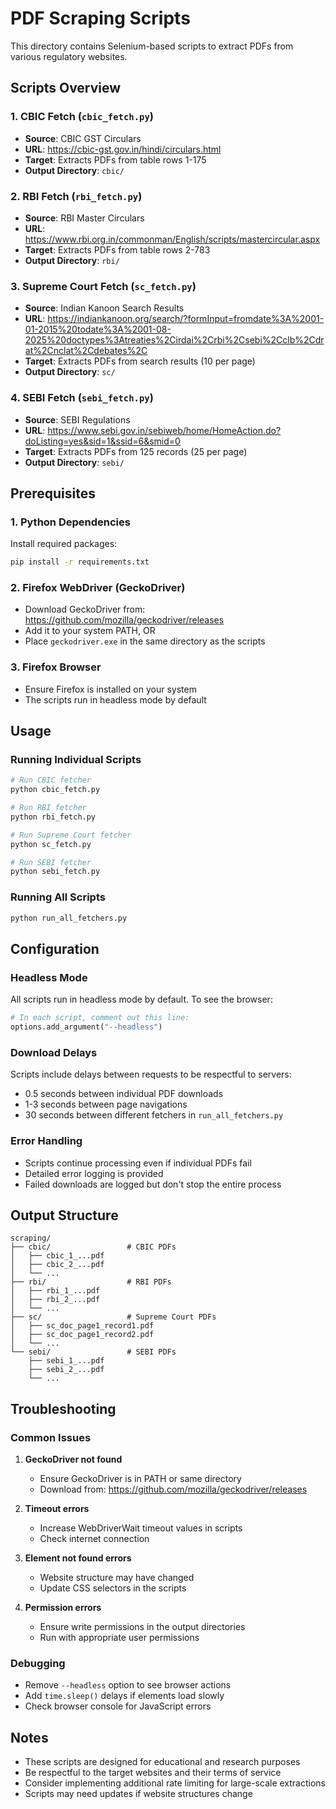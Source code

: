 # PDF Scraping Scripts

This directory contains Selenium-based scripts to extract PDFs from various regulatory websites.

## Scripts Overview

### 1. CBIC Fetch (`cbic_fetch.py`)
- **Source**: CBIC GST Circulars
- **URL**: https://cbic-gst.gov.in/hindi/circulars.html
- **Target**: Extracts PDFs from table rows 1-175
- **Output Directory**: `cbic/`

### 2. RBI Fetch (`rbi_fetch.py`)
- **Source**: RBI Master Circulars
- **URL**: https://www.rbi.org.in/commonman/English/scripts/mastercircular.aspx
- **Target**: Extracts PDFs from table rows 2-783
- **Output Directory**: `rbi/`

### 3. Supreme Court Fetch (`sc_fetch.py`)
- **Source**: Indian Kanoon Search Results
- **URL**: https://indiankanoon.org/search/?formInput=fromdate%3A%2001-01-2015%20todate%3A%2001-08-2025%20doctypes%3Atreaties%2Cirdai%2Crbi%2Csebi%2Cclb%2Cdrat%2Cnclat%2Cdebates%2C
- **Target**: Extracts PDFs from search results (10 per page)
- **Output Directory**: `sc/`

### 4. SEBI Fetch (`sebi_fetch.py`)
- **Source**: SEBI Regulations
- **URL**: https://www.sebi.gov.in/sebiweb/home/HomeAction.do?doListing=yes&sid=1&ssid=6&smid=0
- **Target**: Extracts PDFs from 125 records (25 per page)
- **Output Directory**: `sebi/`

## Prerequisites

### 1. Python Dependencies
Install required packages:
```bash
pip install -r requirements.txt
```

### 2. Firefox WebDriver (GeckoDriver)
- Download GeckoDriver from: https://github.com/mozilla/geckodriver/releases
- Add it to your system PATH, OR
- Place `geckodriver.exe` in the same directory as the scripts

### 3. Firefox Browser
- Ensure Firefox is installed on your system
- The scripts run in headless mode by default

## Usage

### Running Individual Scripts
```bash
# Run CBIC fetcher
python cbic_fetch.py

# Run RBI fetcher
python rbi_fetch.py

# Run Supreme Court fetcher
python sc_fetch.py

# Run SEBI fetcher
python sebi_fetch.py
```

### Running All Scripts
```bash
python run_all_fetchers.py
```

## Configuration

### Headless Mode
All scripts run in headless mode by default. To see the browser:
```python
# In each script, comment out this line:
options.add_argument("--headless")
```

### Download Delays
Scripts include delays between requests to be respectful to servers:
- 0.5 seconds between individual PDF downloads
- 1-3 seconds between page navigations
- 30 seconds between different fetchers in `run_all_fetchers.py`

### Error Handling
- Scripts continue processing even if individual PDFs fail
- Detailed error logging is provided
- Failed downloads are logged but don't stop the entire process

## Output Structure

```
scraping/
├── cbic/                 # CBIC PDFs
│   ├── cbic_1_...pdf
│   ├── cbic_2_...pdf
│   └── ...
├── rbi/                  # RBI PDFs
│   ├── rbi_1_...pdf
│   ├── rbi_2_...pdf
│   └── ...
├── sc/                   # Supreme Court PDFs
│   ├── sc_doc_page1_record1.pdf
│   ├── sc_doc_page1_record2.pdf
│   └── ...
└── sebi/                 # SEBI PDFs
    ├── sebi_1_...pdf
    ├── sebi_2_...pdf
    └── ...
```

## Troubleshooting

### Common Issues

1. **GeckoDriver not found**
   - Ensure GeckoDriver is in PATH or same directory
   - Download from: https://github.com/mozilla/geckodriver/releases

2. **Timeout errors**
   - Increase WebDriverWait timeout values in scripts
   - Check internet connection

3. **Element not found errors**
   - Website structure may have changed
   - Update CSS selectors in the scripts

4. **Permission errors**
   - Ensure write permissions in the output directories
   - Run with appropriate user permissions

### Debugging
- Remove `--headless` option to see browser actions
- Add `time.sleep()` delays if elements load slowly
- Check browser console for JavaScript errors

## Notes

- These scripts are designed for educational and research purposes
- Be respectful to the target websites and their terms of service
- Consider implementing additional rate limiting for large-scale extractions
- Scripts may need updates if website structures change
